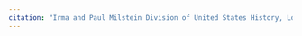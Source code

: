 ```yaml
---
citation: "Irma and Paul Milstein Division of United States History, Local History and Genealogy, The New York Public Library. \"Christ First Presbyterian Church. Fulton Avenue, north side near railroad depot. Hempstead, Hempstead\" The New York Public Library Digital Collections. 1922. https://digitalcollections.nypl.org/items/648b2e20-7928-013d-a815-0242ac110003."
---
```



